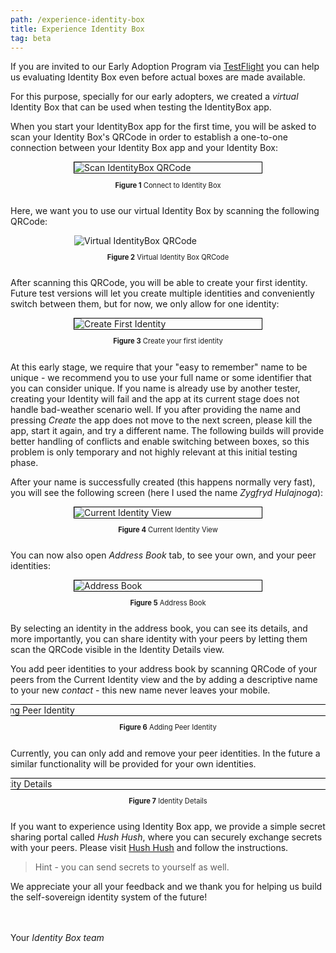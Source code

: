 ```yaml
---
path: /experience-identity-box
title: Experience Identity Box
tag: beta
---
```


If you are invited to our Early Adoption Program via [TestFlight](https://developer.apple.com/testflight/) you can help us evaluating Identity Box even before actual boxes are made available.

For this purpose, specially for our early adopters, we created a *virtual* Identity Box that can be used when testing the IdentityBox app.

When you start your IdentityBox app for the first time, you will be asked to scan your Identity Box's QRCode in order to establish a one-to-one connection between your Identity Box app and your Identity Box:

<a name="figure-1"></a> 
<div class="flex-wrap">
<div class="bordered-content-300">
  <img alt="Scan IdentityBox QRCode" src="images/ConnectToIdBox.png" />
</div>
<p class="figure-title"><b>Figure 1</b> Connect to Identity Box</p>
</div>

Here, we want you to use our virtual Identity Box by scanning the following QRCode:

<a name="figure-2"></a> 
<div class="flex-wrap">
<div style="width: 300px;">
  <img alt="Virtual IdentityBox QRCode" src="images/QRCodeStockholm.png" />
</div>
<p class="figure-title"><b>Figure 2</b> Virtual Identity Box QRCode</p>
</div>

After scanning this QRCode, you will be able to create your first identity. Future test versions will let you create multiple identities and conveniently switch between them, but for now, we only allow for one identity:

<a name="figure-3"></a> 
<div class="flex-wrap">
<div class="bordered-content-300">
  <img alt="Create First Identity" src="images/CreateFirstIdentity.png"/>
</div>
<p class="figure-title"><b>Figure 3</b> Create your first identity</p>
</div>

At this early stage, we require that your "easy to remember" name to be unique - we recommend you to use your full name or some identifier that you can consider unique. If you name is already use by another tester, creating your Identity will fail and the app at its current stage does not handle bad-weather scenario well. If you after providing the name and pressing *Create* the app does not move to the next screen, please kill the app, start it again, and try a different name. The following builds will provide better handling of conflicts and enable switching between boxes, so this problem is only temporary and not highly relevant at this initial testing phase.

After your name is successfully created (this happens normally very fast), you will see the following screen (here I used the name *Zygfryd Hulajnoga*):

<a name="figure-4"></a> 
<div class="flex-wrap">
<div class="bordered-content-300">
  <img alt="Current Identity View" src="images/ZygfrydHulajnoga.png"/>
</div>
<p class="figure-title"><b>Figure 4</b> Current Identity View</p>
</div>

You can now also open *Address Book* tab, to see your own, and your peer identities:

<a name="figure-5"></a> 
<div class="flex-wrap">
<div class="bordered-content-300">
  <img alt="Address Book" src="images/AddressBook.png"/>
</div>
<p class="figure-title"><b>Figure 5</b> Address Book</p>
</div>

By selecting an identity in the address book, you can see its details, and more importantly, you can share
identity with your peers by letting them scan the QRCode visible in the Identity Details view.

You add peer identities to your address book by scanning QRCode of your peers from the Current Identity view and the by adding a descriptive name to your new *contact* - this new name never leaves your mobile.

<a name="figure-6"></a> 
<div class="scrollable flex-wrap responsive">
<div class="bordered-content-600">
  <img alt="Adding Peer Identity" src="images/NewPeerIdentity.png"/>
</div>
</div>
<div class="flex-wrap responsive">
<p class="figure-title"><b>Figure 6</b> Adding Peer Identity</p>
</div>

Currently, you can only add and remove your peer identities. In the future a similar functionality will be provided
for your own identities.

<a name="figure-7"></a> 
<div class="scrollable flex-wrap responsive">
<div class="bordered-content-600">
  <img alt="Identity Details" src="images/IdentityDetails.png"/>
</div>
</div>
<div class="flex-wrap responsive">
<p class="figure-title"><b>Figure 7</b> Identity Details</p>
</div>

If you want to experience using Identity Box app, we provide a simple secret sharing portal called *Hush Hush*, where you can securely exchange secrets with your peers. Please visit <a href="https://idbox.now.sh/hush-hush" target="_blank">Hush Hush</a> and follow
the instructions.

> Hint - you can send secrets to yourself as well.

We appreciate your all your feedback and we thank you for helping us build the self-sovereign identity system of the future!

<br/><br/>
Your *Identity Box team*

<style scoped>
.scrollable {
  width: 100%;
  overflow-x: auto;
}
.flex-wrap {
  display:flex;
  flex-flow:column;
  justify-content:center;
  align-items: center;
}
@media (max-width: 650px) {
  .responsive {
    align-items: flex-start;
  }  
}
.figure-title {
  font-size: 0.8em
}
.bordered-content-600 {
  width: 600px;
  border: 1px solid black;
}
.bordered-content-300 {
  width: 300px;
  border: 1px solid black;
}
</style>
